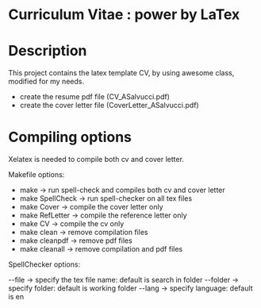 #    Curriculum Vitae : power by LaTex  #

#    Description   #

This project contains the latex template CV, by using awesome class, modified
for my needs.

   - create the resume pdf file (CV_ASalvucci.pdf)
   - create the cover letter file (CoverLetter_ASalvucci.pdf)

#    Compiling options    #

Xelatex is needed to compile both cv and cover letter.

Makefile options:

   - make            -> run spell-check and compiles both cv and cover letter
   - make SpellCheck -> run spell-checker on all tex files
   - make Cover      -> compile the cover letter only
   - make RefLetter  -> compile the reference letter only
   - make CV         -> compile the cv only
   - make clean      -> remove compilation files
   - make cleanpdf   -> remove pdf files
   - make cleanall   -> remove compilation and pdf files

SpellChecker options:

   --file   -> specify the tex file name: default is search in folder
   --folder -> specify folder: default is working folder
   --lang   -> specify language: default is en
